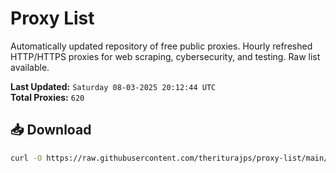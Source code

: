 # Proxy List

Automatically updated repository of free public proxies. Hourly refreshed HTTP/HTTPS proxies for web scraping, cybersecurity, and testing. Raw list available.

**Last Updated:** `Saturday 08-03-2025 20:12:44 UTC`  
**Total Proxies:** `620`

## 📥 Download
```bash
curl -O https://raw.githubusercontent.com/theriturajps/proxy-list/main/proxies.txt
